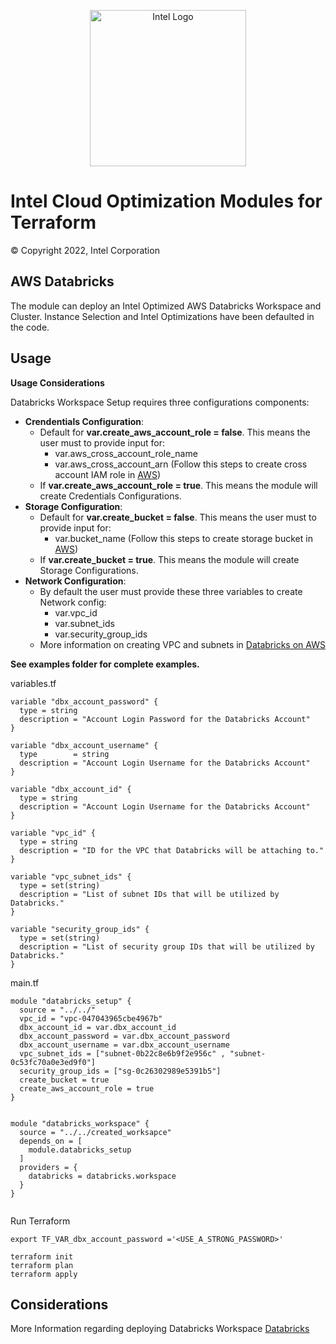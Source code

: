 <p align="center">
  <img src="https://github.com/OTCShare2/terraform-intel-hashicorp/blob/main/images/logo-classicblue-800px.png?raw=true" alt="Intel Logo" width="250"/>
</p>

# Intel Cloud Optimization Modules for Terraform

© Copyright 2022, Intel Corporation

## AWS Databricks

The module can deploy an Intel Optimized AWS Databricks Workspace and Cluster. Instance Selection and Intel Optimizations have been defaulted in the code.

## Usage

**Usage Considerations**
<p>
Databricks Workspace Setup requires three configurations components:

* **Crendentials Configuration**:
  * Default for **var.create_aws_account_role = false**. This means the user must to provide input for:
    * var.aws_cross_account_role_name
    * var.aws_cross_account_arn (Follow this steps to create cross account IAM role in [AWS](https://docs.databricks.com/administration-guide/account-api/iam-role.html))
  * If **var.create_aws_account_role = true**. This means the module will create Credentials Configurations.
* **Storage Configuration**:
  * Default for **var.create_bucket = false**. This means the user must to provide input for:
    * var.bucket_name (Follow this steps to create storage bucket in [AWS](https://docs.databricks.com/administration-guide/account-settings-e2/storage.html))
  * If **var.create_bucket = true**. This means the module will create Storage Configurations.
* **Network Configuration**:
  * By default the user must provide these three variables to create Network config:
    * var.vpc_id
    * var.subnet_ids
    * var.security_group_ids
  * More information on creating VPC and subnets in [Databricks on AWS](https://docs.databricks.com/administration-guide/account-settings-e2/networks.html)

</p>

**See examples folder for complete examples.**

variables.tf
```hcl
variable "dbx_account_password" {
  type = string
  description = "Account Login Password for the Databricks Account"
}

variable "dbx_account_username" {
  type        = string
  description = "Account Login Username for the Databricks Account"
}

variable "dbx_account_id" {
  type = string
  description = "Account Login Username for the Databricks Account"
}

variable "vpc_id" {
  type = string
  description = "ID for the VPC that Databricks will be attaching to."
}

variable "vpc_subnet_ids" {
  type = set(string)
  description = "List of subnet IDs that will be utilized by Databricks."
}

variable "security_group_ids" {
  type = set(string)
  description = "List of security group IDs that will be utilized by Databricks."
}
```
main.tf
```hcl
module "databricks_setup" {
  source = "../../"
  vpc_id = "vpc-047043965cbe4967b"
  dbx_account_id = var.dbx_account_id
  dbx_account_password = var.dbx_account_password
  dbx_account_username = var.dbx_account_username
  vpc_subnet_ids = ["subnet-0b22c8e6b9f2e956c" , "subnet-0c53fc70a0e3ed9f0"]
  security_group_ids = ["sg-0c26302989e5391b5"]
  create_bucket = true
  create_aws_account_role = true
}


module "databricks_workspace" {
  source = "../../created_worksapce"
  depends_on = [
    module.databricks_setup
  ]
  providers = {
    databricks = databricks.workspace
  }
}


```



Run Terraform

```hcl
export TF_VAR_dbx_account_password ='<USE_A_STRONG_PASSWORD>'

terraform init  
terraform plan
terraform apply 
```
## Considerations
More Information regarding deploying Databricks Workspace [Databricks](https://registry.terraform.io/providers/databricks/databricks/latest/docs#authentication)